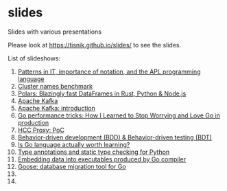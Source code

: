 # slides

Slides with various presentations

Please look at https://tisnik.github.io/slides/ to see the slides.

List of slideshows:

1. [Patterns in IT, importance of notation, and the APL programming language](https://tisnik.github.io/slides/notation_apl.html#/)
2. [Cluster names benchmark](https://tisnik.github.io/slides/cluster_names.html#/)
3. [Polars: Blazingly fast DataFrames in Rust, Python & Node.js](https://tisnik.github.io/slides/polars.html#/)
4. [Apache Kafka](https://tisnik.github.io/slides/kafka.html#/)
5. [Apache Kafka: introduction](https://tisnik.github.io/slides/kafka_introduction.html#/)
6. [Go performance tricks: How I Learned to Stop Worrying and Love Go in production](https://tisnik.github.io/slides/go_performance.html#/)
7. [HCC Proxy: PoC](https://tisnik.github.io/slides/hccp.html#/)
8. [Behavior-driven development (BDD) & Behavior-driven testing (BDT)](https://tisnik.github.io/slides/BDD.html#/)
9. [Is Go language actually worth learning?](https://tisnik.github.io/slides/go.html#/)
10. [Type annotations and static type checking for Python](https://tisnik.github.io/slides/mypy.html#/)
11. [Embedding data into executables produced by Go compiler](https://tisnik.github.io/slides/embedding_data_into_binary.html#/)
12. [Goose: database migration tool for Go](https://tisnik.github.io/slides/goose.html#/)
11. [](https://tisnik.github.io/slides/#/)
12. [](https://tisnik.github.io/slides/#/)
